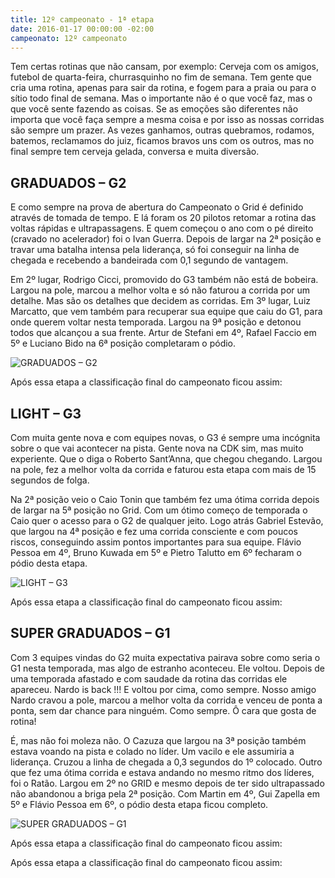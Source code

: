 ```yaml
---
title: 12º campeonato - 1ª etapa
date: 2016-01-17 00:00:00 -02:00
campeonato: 12º campeonato
---
```


Tem certas rotinas que não cansam, por exemplo: Cerveja com os amigos, futebol de quarta-feira, churrasquinho no fim de semana.
Tem gente que cria uma rotina, apenas para sair da rotina, e fogem para a praia ou para o sítio todo final de semana. Mas o importante não é o que você faz, mas o que você sente fazendo as coisas. Se as emoções são diferentes não importa que você faça sempre a mesma coisa e por isso as nossas corridas são sempre um prazer. As vezes ganhamos, outras quebramos, rodamos, batemos, reclamamos do juiz, ficamos bravos uns com os outros, mas no final sempre tem cerveja gelada, conversa e muita diversão.

## GRADUADOS – G2

E como sempre na prova de abertura do Campeonato o Grid é definido através de tomada de tempo. E lá foram os 20 pilotos retomar a rotina das voltas rápidas e ultrapassagens. E quem começou o ano com o pé direito (cravado no acelerador) foi o Ivan Guerra. Depois de largar na 2ª posição e travar uma batalha intensa pela liderança, só foi conseguir na linha de chegada e recebendo a bandeirada com 0,1 segundo de vantagem.

Em 2º lugar, Rodrigo Cicci, promovido do G3 também não está de bobeira. Largou na pole, marcou a melhor volta e só não faturou a corrida por um detalhe. Mas são os detalhes que decidem as corridas.
Em 3º lugar, Luiz Marcatto, que vem também para recuperar sua equipe que caiu do G1, para onde querem voltar nesta temporada. Largou na 9ª posição e detonou todos que alcançou a sua frente.
Artur de Stefani em 4º, Rafael Faccio em 5º e Luciano Bido na 6ª posição completaram o pódio.

![GRADUADOS – G2](/uploads/12oCDK_Etapa1_Podio2016_sem1_prova01_KGV_G2.jpg)

Após essa etapa a classificação final do campeonato ficou assim:



## LIGHT – G3

Com muita gente nova e com equipes novas, o G3 é sempre uma incógnita sobre o que vai acontecer na pista.
Gente nova na CDK sim, mas muito experiente. Que o diga o Roberto Sant’Anna, que chegou chegando. Largou na pole, fez a melhor volta da corrida e faturou esta etapa com mais de 15 segundos de folga.

Na 2ª posição veio o Caio Tonin que também fez uma ótima corrida depois de largar na 5ª posição no Grid. Com um ótimo começo de temporada o Caio quer o acesso para o G2 de qualquer jeito.
Logo atrás Gabriel Estevão, que largou na 4ª posição e fez uma corrida consciente e com poucos riscos, conseguindo assim pontos importantes para sua equipe.
Flávio Pessoa em 4º, Bruno Kuwada em 5º e Pietro Talutto em 6º fecharam o pódio desta etapa.

![LIGHT – G3](/uploads/12oCDK_Etapa1_Podio2016_sem1_prova01_KGV_G3.jpg)

Após essa etapa a classificação final do campeonato ficou assim:



## SUPER GRADUADOS – G1

Com 3 equipes vindas do G2 muita expectativa pairava sobre como seria o G1 nesta temporada, mas algo de estranho aconteceu. Ele voltou. Depois de uma temporada afastado e com saudade da rotina das corridas ele apareceu. Nardo is back !!!
E voltou por cima, como sempre. Nosso amigo Nardo cravou a pole, marcou a melhor volta da corrida e venceu de ponta a ponta, sem dar chance para ninguém. Como sempre. Ô cara que gosta de rotina!

É, mas não foi moleza não. O Cazuza que largou na 3ª posição também estava voando na pista e colado no líder. Um vacilo e ele assumiria a liderança. Cruzou a linha de chegada a 0,3 segundos do 1º colocado.
Outro que fez uma ótima corrida e estava andando no mesmo ritmo dos líderes, foi o Ratão. Largou em 2º no GRID e mesmo depois de ter sido ultrapassado não abandonou a briga pela 2ª posição.
Com Martin em 4º, Gui Zapella em 5º e Flávio Pessoa em 6º, o pódio desta etapa ficou completo.

![SUPER GRADUADOS – G1](/uploads/12oCDK_Etapa1_Podio2016_sem1_prova01_KGV_G1.jpg)

Após essa etapa a classificação final do campeonato ficou assim:



Após essa etapa a classificação final do campeonato ficou assim:

